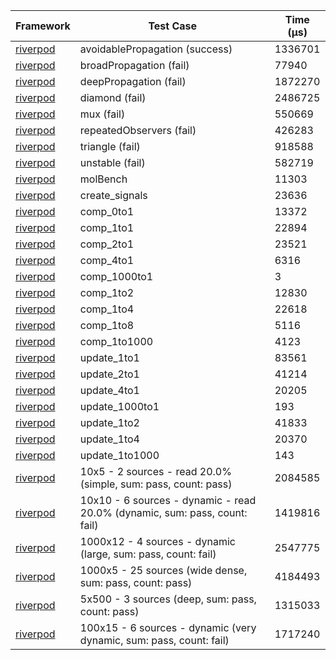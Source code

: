 | Framework | Test Case | Time (μs) |
| --- | --- | --- |
| [riverpod](https://github.com/rrousselGit/riverpod) | avoidablePropagation (success) | 1336701 |
| [riverpod](https://github.com/rrousselGit/riverpod) | broadPropagation (fail) | 77940 |
| [riverpod](https://github.com/rrousselGit/riverpod) | deepPropagation (fail) | 1872270 |
| [riverpod](https://github.com/rrousselGit/riverpod) | diamond (fail) | 2486725 |
| [riverpod](https://github.com/rrousselGit/riverpod) | mux (fail) | 550669 |
| [riverpod](https://github.com/rrousselGit/riverpod) | repeatedObservers (fail) | 426283 |
| [riverpod](https://github.com/rrousselGit/riverpod) | triangle (fail) | 918588 |
| [riverpod](https://github.com/rrousselGit/riverpod) | unstable (fail) | 582719 |
| [riverpod](https://github.com/rrousselGit/riverpod) | molBench | 11303 |
| [riverpod](https://github.com/rrousselGit/riverpod) | create_signals | 23636 |
| [riverpod](https://github.com/rrousselGit/riverpod) | comp_0to1 | 13372 |
| [riverpod](https://github.com/rrousselGit/riverpod) | comp_1to1 | 22894 |
| [riverpod](https://github.com/rrousselGit/riverpod) | comp_2to1 | 23521 |
| [riverpod](https://github.com/rrousselGit/riverpod) | comp_4to1 | 6316 |
| [riverpod](https://github.com/rrousselGit/riverpod) | comp_1000to1 | 3 |
| [riverpod](https://github.com/rrousselGit/riverpod) | comp_1to2 | 12830 |
| [riverpod](https://github.com/rrousselGit/riverpod) | comp_1to4 | 22618 |
| [riverpod](https://github.com/rrousselGit/riverpod) | comp_1to8 | 5116 |
| [riverpod](https://github.com/rrousselGit/riverpod) | comp_1to1000 | 4123 |
| [riverpod](https://github.com/rrousselGit/riverpod) | update_1to1 | 83561 |
| [riverpod](https://github.com/rrousselGit/riverpod) | update_2to1 | 41214 |
| [riverpod](https://github.com/rrousselGit/riverpod) | update_4to1 | 20205 |
| [riverpod](https://github.com/rrousselGit/riverpod) | update_1000to1 | 193 |
| [riverpod](https://github.com/rrousselGit/riverpod) | update_1to2 | 41833 |
| [riverpod](https://github.com/rrousselGit/riverpod) | update_1to4 | 20370 |
| [riverpod](https://github.com/rrousselGit/riverpod) | update_1to1000 | 143 |
| [riverpod](https://github.com/rrousselGit/riverpod) | 10x5 - 2 sources - read 20.0% (simple, sum: pass, count: pass) | 2084585 |
| [riverpod](https://github.com/rrousselGit/riverpod) | 10x10 - 6 sources - dynamic - read 20.0% (dynamic, sum: pass, count: fail) | 1419816 |
| [riverpod](https://github.com/rrousselGit/riverpod) | 1000x12 - 4 sources - dynamic (large, sum: pass, count: fail) | 2547775 |
| [riverpod](https://github.com/rrousselGit/riverpod) | 1000x5 - 25 sources (wide dense, sum: pass, count: pass) | 4184493 |
| [riverpod](https://github.com/rrousselGit/riverpod) | 5x500 - 3 sources (deep, sum: pass, count: pass) | 1315033 |
| [riverpod](https://github.com/rrousselGit/riverpod) | 100x15 - 6 sources - dynamic (very dynamic, sum: pass, count: fail) | 1717240 |
